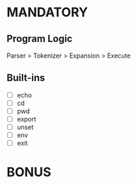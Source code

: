 # MANDATORY
## Program Logic
Parser > Tokenizer > Expansion > Execute
## Built-ins
- [ ] echo <br>
- [ ] cd <br>
- [ ] pwd <br>
- [ ] export <br>
- [ ] unset <br>
- [ ] env <br>
- [ ] exit <br>
###

# BONUS

